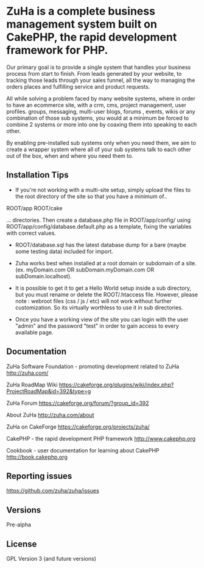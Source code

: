 # ZuHa is a complete business management system built on CakePHP, the rapid development framework for PHP. 

Our primary goal is to provide a single system that handles your business process from start to finish.  From leads generated by your website, to tracking those leads through your sales funnel, all the way to managing the orders places and fulfilling service and product requests.  

All while solving a problem faced by many website systems, where in order to have an ecommerce site, with a crm, cms, project management, user profiles. groups, messaging, multi-user blogs, forums , events, wikis or any combination of those sub systems, you would at a minimum be forced to combine 2 systems or more into one by coaxing them into speaking to each other. 

By enabling pre-installed sub systems only when you need them, we aim to create a wrapper system where all of your sub systems talk to each other out of the box, when and where you need them to. 



## Installation Tips

* If you're not working with a multi-site setup, simply upload the files to the root directory of the site so that you have a minimum of..
 
 ROOT/app
 ROOT/cake
 
 ... directories.  Then create a database.php file in ROOT/app/config/ using ROOT/app/config/database.default.php as a template, fixing the variables with correct values. 
 
* ROOT/database.sql has the latest database dump for a bare (maybe some testing data) included for import.
 
* Zuha works best when installed at a root domain or subdomain of a site.  (ex. myDomain.com OR subDomain.myDomain.com OR subDomain.localhost).
 
* It is possible to get it to get a Hello World setup inside a sub directory, but you must rename or delete the ROOT/.htaccess file.  However, please note : webroot files (css / js / etc) will not work without further customization.  So its virtually worthless to use it in sub directories.
 
* Once you have a working view of the site you can login with the user "admin" and the password "test" in order to gain access to every available page. 
 
 
 
## Documentation

ZuHa Software Foundation - promoting development related to ZuHa
http://zuha.com/

ZuHa RoadMap Wiki
https://cakeforge.org/plugins/wiki/index.php?ProjectRoadMap&id=392&type=g

ZuHa Forum
https://cakeforge.org/forum/?group_id=392

About ZuHa
http://zuha.com/about

ZuHa on CakeForge
https://cakeforge.org/projects/zuha/

CakePHP - the rapid development PHP framework
http://www.cakephp.org

Cookbook - user documentation for learning about CakePHP
http://book.cakephp.org


## Reporting issues

https://github.com/zuha/zuha/issues


## Versions

Pre-alpha

## License

GPL Version 3 (and future versions)